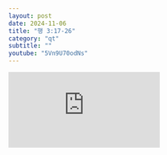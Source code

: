 ```yaml
---
layout: post
date: 2024-11-06
title: "행 3:17-26"
category: "qt"
subtitle: ""
youtube: "5Vn9U70odNs"
---
```


<div class="youtube margin-large">
    <iframe src="https://www.youtube.com/embed/5Vn9U70odNs" title="YouTube video player" frameborder="0" allow="accelerometer; autoplay; clipboard-write; encrypted-media; gyroscope; picture-in-picture; web-share" allowfullscreen></iframe>
</div>

